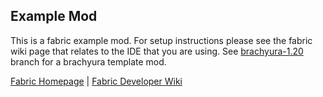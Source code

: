 ## Example Mod

This is a fabric example mod. For setup instructions please see the fabric wiki page that relates to the IDE that you
are using. See [brachyura-1.20](https://github.com/tyap-lyap/template-mod/tree/brachyura-1.20) branch for a brachyura template mod.

[Fabric Homepage](https://fabricmc.net) | [Fabric Developer Wiki](https://fabricmc.net/wiki/tutorial:setup)
